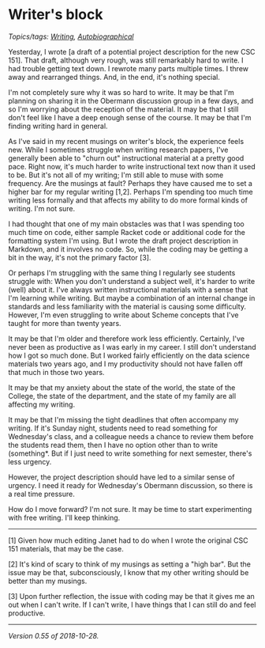 Writer's block
==============

*Topics/tags: [Writing](index-on-writing), [Autobiographical](index-autobiograpical)*

Yesterday, I wrote [a draft of a potential project description for the
new CSC 151].  That draft, although very rough, was still remarkably
hard to write.  I had trouble getting text down.  I rewrote many parts
multiple times.  I threw away and rearranged things.  And, in the end,
it's nothing special.

I'm not completely sure why it was so hard to write.  It may be that I'm
planning on sharing it in the Obermann discussion group in a few days,
and so I'm worrying about the reception of the material.  It may be
that I still don't feel like I have a deep enough sense of the course.
It may be that I'm finding writing hard in general.

As I've said in my recent musings on writer's block, the experience feels
new.  While I sometimes struggle when writing research papers, I've generally
been able to "churn out" instructional material at a pretty good pace.
Right now, it's much harder to write instructional text now than it
used to be.  But it's not all of my writing; I'm still able to muse with
some frequency.  Are the musings at fault?  Perhaps they have caused me
to set a higher bar for my regular writing [1,2].  Perhaps I'm spending
too much time writing less formally and that affects my ability to do
more formal kinds of writing.  I'm not sure.

I had thought that one of my main obstacles was that I was spending too
much time on code, either sample Racket code or additional code for the
formatting system I'm using.  But I wrote the draft project description in
Markdown, and it involves no code.  So, while the coding may be getting
a bit in the way, it's not the primary factor [3].

Or perhaps I'm struggling with the same thing I regularly see students
struggle with: When you don't understand a subject well, it's harder to
write (well) about it.  I've always written instructional materials with
a sense that I'm learning while writing.  But maybe a combination of an
internal change in standards and less familiarity with the material is
causing some difficulty.  However, I'm even struggling to write about
Scheme concepts that I've taught for more than twenty years.

It may be that I'm older and therefore work less efficiently.  Certainly,
I've never been as productive as I was early in my career.  I still don't
understand how I got so much done.  But I worked fairly efficiently on
the data science materials two years ago, and I my productivity should
not have fallen off that much in those two years.

It may be that my anxiety about the state of the world, the state of
the College, the state of the department, and the state of my family
are all affecting my writing.

It may be that I'm missing the tight deadlines that often accompany my
writing.  If it's Sunday night, students need to read something for
Wednesday's class, and a colleague needs a chance to review them before
the students read them, then I have no option other than to write 
(something*.  But if I just need to write something for next semester,
there's less urgency.  

However, the project description should have led to a similar sense
of urgency.  I need it ready for Wednesday's Obermann discussion, so
there is a real time pressure.

How do I move forward?  I'm not sure.  It may be time to start
experimenting with free writing.  I'll keep thinking.

---

[1] Given how much editing Janet had to do when I wrote the original
CSC 151 materials, that may be the case.

[2] It's kind of scary to think of my musings as setting a "high bar".
But the issue may be that, subconsciously, I know that my other writing
should be better than my musings.

[3] Upon further reflection, the issue with coding may be that it gives
me an out when I can't write.  If I can't write, I have things that I can
still do and feel productive.

---

*Version 0.55 of 2018-10-28.*
